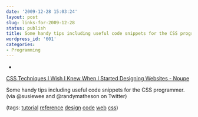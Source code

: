 ```yaml
---
date: '2009-12-28 15:03:24'
layout: post
slug: links-for-2009-12-28
status: publish
title: Some handy tips including useful code snippets for the CSS programmer.
wordpress_id: '601'
categories:
- Programming
---
```


  *


[CSS Techniques I Wish I Knew When I Started Designing Websites - Noupe](http://www.noupe.com/css/css-techniques-i-wish-i-knew-when-i-started-designing-websites.html)


Some handy tips including useful code snippets for the CSS programmer. (via @susiewee and @randymatheson on Twitter)


(tags: [tutorial](http://delicious.com/eob/tutorial) [reference](http://delicious.com/eob/reference) [design](http://delicious.com/eob/design) [code](http://delicious.com/eob/code) [web](http://delicious.com/eob/web) [css](http://delicious.com/eob/css))



